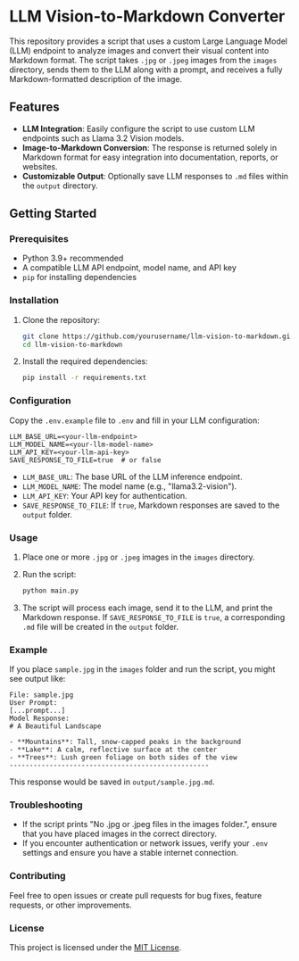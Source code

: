 # LLM Vision-to-Markdown Converter

This repository provides a script that uses a custom Large Language Model (LLM) endpoint to analyze images and convert their visual content into Markdown format. The script takes `.jpg` or `.jpeg` images from the `images` directory, sends them to the LLM along with a prompt, and receives a fully Markdown-formatted description of the image.

## Features

- **LLM Integration**: Easily configure the script to use custom LLM endpoints such as Llama 3.2 Vision models.
- **Image-to-Markdown Conversion**: The response is returned solely in Markdown format for easy integration into documentation, reports, or websites.
- **Customizable Output**: Optionally save LLM responses to `.md` files within the `output` directory.

## Getting Started

### Prerequisites

- Python 3.9+ recommended
- A compatible LLM API endpoint, model name, and API key
- `pip` for installing dependencies

### Installation

1. Clone the repository:
   ```bash
   git clone https://github.com/yourusername/llm-vision-to-markdown.git
   cd llm-vision-to-markdown
   ```

2. Install the required dependencies:
   ```bash
   pip install -r requirements.txt
   ```

### Configuration

Copy the `.env.example` file to `.env` and fill in your LLM configuration:

```plaintext
LLM_BASE_URL=<your-llm-endpoint>
LLM_MODEL_NAME=<your-llm-model-name>
LLM_API_KEY=<your-llm-api-key>
SAVE_RESPONSE_TO_FILE=true  # or false
```

- `LLM_BASE_URL`: The base URL of the LLM inference endpoint.
- `LLM_MODEL_NAME`: The model name (e.g., "llama3.2-vision").
- `LLM_API_KEY`: Your API key for authentication.
- `SAVE_RESPONSE_TO_FILE`: If `true`, Markdown responses are saved to the `output` folder.

### Usage

1. Place one or more `.jpg` or `.jpeg` images in the `images` directory.

2. Run the script:
   ```bash
   python main.py
   ```

3. The script will process each image, send it to the LLM, and print the Markdown response. If `SAVE_RESPONSE_TO_FILE` is `true`, a corresponding `.md` file will be created in the `output` folder.

### Example

If you place `sample.jpg` in the `images` folder and run the script, you might see output like:

```plaintext
File: sample.jpg
User Prompt: 
[...prompt...]
Model Response:
# A Beautiful Landscape

- **Mountains**: Tall, snow-capped peaks in the background
- **Lake**: A calm, reflective surface at the center
- **Trees**: Lush green foliage on both sides of the view
--------------------------------------------------
```

This response would be saved in `output/sample.jpg.md`.

### Troubleshooting

- If the script prints "No .jpg or .jpeg files in the images folder.", ensure that you have placed images in the correct directory.
- If you encounter authentication or network issues, verify your `.env` settings and ensure you have a stable internet connection.

### Contributing

Feel free to open issues or create pull requests for bug fixes, feature requests, or other improvements.

### License

This project is licensed under the [MIT License](LICENSE).